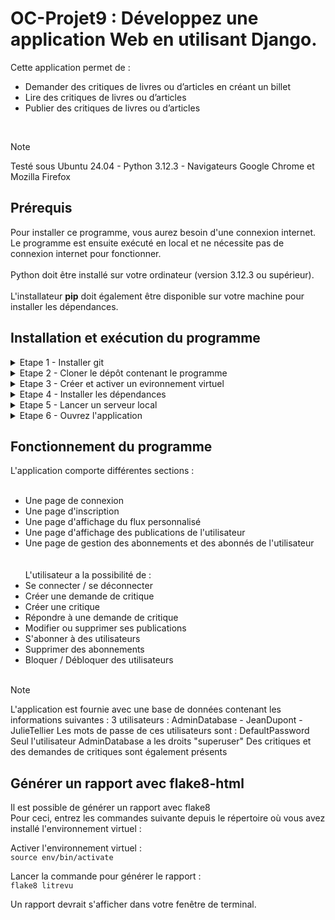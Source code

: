 # OC-Projet9 : Développez une application Web en utilisant Django.

Cette application permet de :<br>
- Demander des critiques de livres ou d’articles en créant un billet <br>
- Lire des critiques de livres ou d’articles <br>
- Publier des critiques de livres ou d’articles <br>
<br>

> [!NOTE]
> Testé sous Ubuntu 24.04 - Python 3.12.3 - Navigateurs Google Chrome et Mozilla Firefox

## Prérequis

Pour installer ce programme, vous aurez besoin d'une connexion internet. Le programme est ensuite exécuté en local et ne nécessite pas de connexion internet pour fonctionner.<br>
<br>
Python doit être installé sur votre ordinateur (version 3.12.3 ou supérieur).<br>
<br>
L'installateur **pip** doit également être disponible sur votre machine pour installer les dépendances.

## Installation et exécution du programme

<details>
<summary>Etape 1 - Installer git</summary><br>

Pour télécharger ce programme, vérifiez que git est bien installé sur votre poste.<br>
Vous pouvez l'installer en suivant les instructions fournies sur le site [git-scm.com](https://git-scm.com/book/fr/v2/D%C3%A9marrage-rapide-Installation-de-Git)

</details>

<details>
<summary>Etape 2 - Cloner le dépôt contenant le programme</summary><br>


Placez-vous dans le dossier souhaité et utilisez la commande suivante :

``git clone https://github.com/Guillaume-Gillon/OC_Projet9.git``

</details>

<details>
<summary>Etape 3 - Créer et activer un evironnement virtuel</summary><br>

Créez un environnement virtuel avec la commande<br>
``python3 -m venv env``<br>

Activez cet environnement avec la commande<br>
``source env/bin/activate``

</details>

<details>
<summary>Etape 4 - Installer les dépendances</summary><br>

Pour que ce programme s'exécute, vous aurez besoin de plusieurs packages additionnels listés dans le fichier requirements.txt.<br>

Exécutez la commande <br>
``pip install -r requirements.txt``

</details>

<details>
<summary>Etape 5 - Lancer un serveur local</summary><br>

Placez vous dans le dossier **litrevu** puis exécutez la commande <br>
``python3 manage.py runserver``

</details>

<details>
<summary>Etape 6 - Ouvrez l'application</summary><br>

Dans la barre d'adresse de votre navigateur, tapez <br>
``http://127.0.0.1:8000/auth/``

</details>

## Fonctionnement du programme

L'application comporte différentes sections :<br>
<br>
- Une page de connexion<br>
- Une page d'inscription<br>
- Une page d'affichage du flux personnalisé<br>
- Une page d'affichage des publications de l'utilisateur<br>
- Une page de gestion des abonnements et des abonnés de l'utilisateur<br>
<br><br>
L'utilisateur a la possibilité de :
- Se connecter / se déconnecter
- Créer une demande de critique
- Créer une critique
- Répondre à une demande de critique
- Modifier ou supprimer ses publications
- S'abonner à des utilisateurs
- Supprimer des abonnements
- Bloquer / Débloquer des utilisateurs
<br><br>

> [!NOTE]
> L'application est fournie avec une base de données contenant les informations suivantes :
> 3 utilisateurs : AdminDatabase - JeanDupont - JulieTellier
> Les mots de passe de ces utilisateurs sont : DefaultPassword
> Seul l'utilisateur AdminDatabase a les droits "superuser"
> Des critiques et des demandes de critiques sont également présents

## Générer un rapport avec flake8-html

Il est possible de générer un rapport avec flake8<br>
Pour ceci, entrez les commandes suivante depuis le répertoire où vous avez installé l'environnement virtuel :<br>

Activer l'environnement virtuel :<br>
``source env/bin/activate``

Lancer la commande pour générer le rapport :<br>
``flake8 litrevu``

Un rapport devrait s'afficher dans votre fenêtre de terminal.<br>
